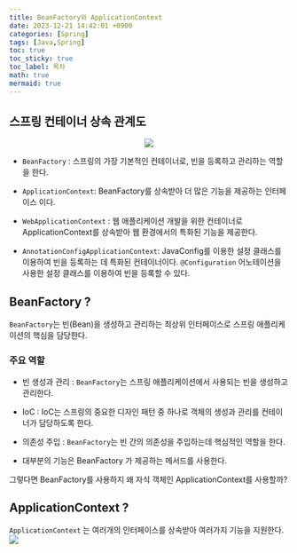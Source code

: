 ```yaml
---
title: BeanFactory와 ApplicationContext
date: 2023-12-21 14:42:01 +0900
categories: [Spring]
tags: [Java,Spring]
toc: true
toc_sticky: true
toc_label: 목차
math: true
mermaid: true
---
```


## 스프링 컨테이너 상속 관계도

<p align="center">
  <img src="../../../../assets/img/2023-12-21-15-15-44.png">
</p>

- `BeanFactory` : 스프링의 가장 기본적인 컨테이너로, 빈을 등록하고 관리하는 역할을 한다.

- `ApplicationContext`: BeanFactory를 상속받아 더 많은 기능을 제공하는 인터페이스 이다.

- `WebApplicationContext` : 웹 애플리케이션 개발을 위한 컨테이너로 ApplicationContext를 상속받아 웹 환경에서의 특화된 기능을 제공한다.

- `AnnotationConfigApplicationContext`: JavaConfig를 이용한 설정 클래스를 이용하여 빈을 등록하는 데 특화된 컨테이너이다. `@Configuration` 어노테이션을 사용한 설정 클래스를 이용하여 빈을 등록할 수 있다.

## BeanFactory ?
`BeanFactory`는 빈(Bean)을 생성하고 관리하는 최상위 인터페이스로 스프링 애플리케이션의 핵심을 담당한다.

### 주요 역할

- 빈 생성과 관리 : `BeanFactory`는 스프링 애플리케이션에서 사용되는 빈을 생성하고 관리한다.
  
- IoC : IoC는 스프링의 중요한 디자인 패턴 중 하나로 객체의 생성과 관리를 컨테이너가 담당하도록 한다.
  
- 의존성 주입 : `BeanFactory`는 빈 간의 의존성을 주입하는데 핵심적인 역할을 한다.

- 대부분의 기능은 BeanFactory 가 제공하는 메서드를 사용한다.

그렇다면 BeanFactory를 사용하지 왜 자식 객체인 ApplicationContext를 사용할까?

## ApplicationContext ? 
`ApplicationContext` 는 여러개의 인터페이스를 상속받아 여러가지 기능을 지원한다.
![](../../../../assets/img/2023-12-22-13-17-14.png)


